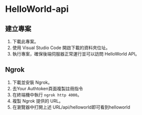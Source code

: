 # HelloWorld-api

## 建立專案

1. 下載此專案。
2. 使用 Visual Studio Code 開啟下載的資料夾位址。
3. 執行專案，確保後端伺服器正常運行並可以訪問 HelloWorld API。

## Ngrok

1. 下載並安裝 Ngrok。
2. 去Your Authtoken頁面複製註冊指令
3. 在終端機中執行 `ngrok http 4000`。
4. 複製 Ngrok 提供的 URL。
5. 在瀏覽器中打開上述 URL/api/helloworld即可看到helloworld
